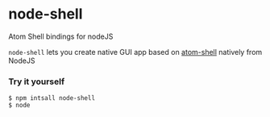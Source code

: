node-shell
==========

Atom Shell bindings for nodeJS

`node-shell` lets you create native GUI app based on [atom-shell](https://github.com/atom/atom-shell) natively from NodeJS

### Try it yourself

```
$ npm intsall node-shell
$ node
```
